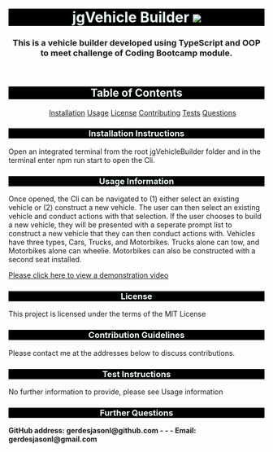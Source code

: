 <!DOCTYPE html>
<html lang="en">
<head>
    <meta charset="UTF-8">
    <meta name="viewport" content="width=device-width, initial-scale=1.0">
</head>
<header>
 <h1 style="background-color: black;text-align: center;color:azure;">  jgVehicle Builder  <img src='https://img.shields.io/badge/License-MIT-yellow.svg'>  </h1>
 <h3 style="text-align: center" id="projDesc">This is a vehicle builder developed using TypeScript and OOP to meet challenge of Coding Bootcamp module.</h3>
 
</header>
<body>
    <h2 style="background-color: black;text-align: center;color:azure;">Table of Contents</h2>
    <ul id="tableContents" style="text-align: center">
        <a href="#installation">Installation</a>
        <a href="#usage">Usage</a>
        <a href="#license">License</a>
        <a href="#contribGuide">Contributing</a>
        <a href="#tests">Tests</a>
        <a href="#questions">Questions</a>
    </ul>
    <h3 style="background-color: black;text-align: center;color:azure;" id="installation">Installation Instructions</h3>
    <p id="installEntry">Open an integrated terminal from the root jgVehicleBuilder folder and in the terminal enter npm run start to open the Cli.</p>
    <h3 style="background-color: black;text-align: center;color:azure;" id="usage">Usage Information</h3>
    <p id="usageEntry">Once opened, the Cli can be navigated to (1) either select an existing vehicle or (2) construct a new vehicle. The user can then select an existing vehicle and conduct actions with that selection.  If the user chooses to build a new vehicle, they will be presented with a seperate prompt list to construct a new vehicle that they can then conduct actions with. Vehicles have three types, Cars, Trucks, and Motorbikes. Trucks alone can tow, and Motorbikes alone can wheelie. Motorbikes can also be constructed with a second seat installed. </p>
    <a href = "https://drive.google.com/file/d/1F-5p13V00cHkNNPh-vqwnjbvI2Q0oQ59/view"> Please click here to view a demonstration video </a>
    <h3 style="background-color: black;text-align: center;color:azure;" id="license">License</h3>
    <p id="licenseEntry">This project is licensed under the terms of the MIT License</p>
    <h3 style="background-color: black;text-align: center;color:azure;" id="contribGuide">Contribution Guidelines</h3>
    <p id="contribEntry">Please contact me at the addresses below to discuss contributions.</p>
    <h3 style="background-color: black;text-align: center;color:azure;" id="tests">Test Instructions</h3>
    <p id="testsEntry">No further information to provide, please see Usage information</p>
    <h3 style="background-color: black;text-align: center;color:azure;" id="questions">Further Questions</h3>
    <p style="font-weight: bold" id="questionsEntry">GitHub address: gerdesjasonl@github.com - - - Email: gerdesjasonl@gmail.com</p>
</body>
<footer>

</footer>

</html>
